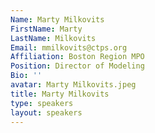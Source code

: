 ```yaml
---
Name: Marty Milkovits
FirstName: Marty
LastName: Milkovits
Email: mmilkovits@ctps.org
Affiliation: Boston Region MPO
Position: Director of Modeling
Bio: ''
avatar: Marty Milkovits.jpeg
title: Marty Milkovits
type: speakers
layout: speakers
---
```

